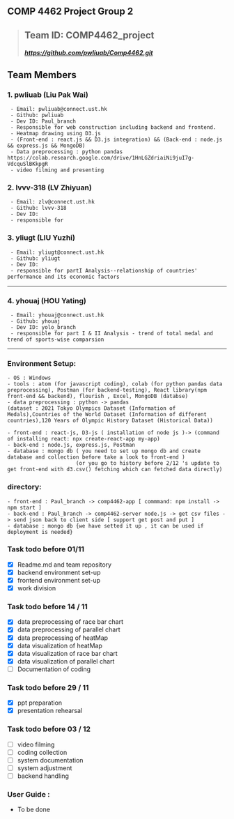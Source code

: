 ## COMP 4462 Project Group 2
>## Team ID: COMP4462_project
>##### https://github.com/pwliuab/Comp4462.git
## Team Members
### 1. pwliuab (Liu Pak Wai)
```
 - Email: pwliuab@connect.ust.hk
 - Github: pwliuab
 - Dev ID: Paul_branch
 - Responsible for web construction including backend and frontend.
 - Heatmap drawing using D3.js
 - (Front-end : react.js && D3.js integration) && (Back-end : node.js && express.js && MongoDB)
 - Data preprocessing : python pandas https://colab.research.google.com/drive/1HnLGZdriaiNi9juI7g-VdcquSlBKkpgR
 - video filming and presenting
```
### 2. lvvv-318 (LV Zhiyuan)
```
 - Email: zlv@connect.ust.hk
 - Github: lvvv-318
 - Dev ID: 
 - responsible for 
```
### 3. yliugt (LIU Yuzhi)
```
 - Email: yliugt@connect.ust.hk
 - Github: yliugt
 - Dev ID: 
 - responsible for partI Analysis--relationship of countries' performance and its economic factors
```
***
### 4. yhouaj (HOU Yating)
```
 - Email: yhouaj@connect.ust.hk
 - Github: yhouaj
 - Dev ID: yolo_branch
 - responsible for part I & II Analysis - trend of total medal and trend of sports-wise comparsion
```
***
### Environment Setup:
```
- OS : Windows 
- tools : atom (for javascript coding), colab (for python pandas data preprocessing), Postman (for backend-testing), React library(npm front-end && backend), flourish , Excel, MongoDB (databse)
- data preprocessing : python -> pandas 
(dataset : 2021 Tokyo Olympics Dataset (Information of Medals),Countries of the World Dataset (Information of different countries),120 Years of Olympic History Dataset (Historical Data))

- front-end : react-js, D3-js ( installation of node js )-> (command of installing react: npx create-react-app my-app)
- back-end : node.js, express.js, Postman
- database : mongo db ( you need to set up mongo db and create database and collection before take a look to front-end )
                      (or you go to history before 2/12 's update to get front-end with d3.csv() fetching which can fetched data directly)
```
### directory:
```
- front-end : Paul_branch -> comp4462-app [ commmand: npm install -> npm start ] 
- back-end : Paul_branch -> comp4462-server node.js -> get csv files -> send json back to client side [ support get post and put ]
- database : mongo db {we have setted it up , it can be used if deployment is needed}
```
### Task todo before 01/11
- [x] Readme.md and team repository
- [X] backend environment set-up
- [X] frontend environment set-up
- [x] work division 
### Task todo before 14 / 11
- [x] data preprocessing of race bar chart
- [x] data preprocessing of parallel chart
- [x] data preprocessing of heatMap
- [x] data visualization of heatMap
- [x] data visualization of race bar chart
- [x] data visualization of parallel chart
- [ ] Documentation of coding  
### Task todo before 29 / 11
- [x] ppt preparation
- [x] presentation rehearsal
### Task todo before 03 / 12
- [ ] video filming 
- [ ] coding collection
- [ ] system documentation
- [ ] system adjustment
- [ ] backend handling
 ### User Guide :
- To be done

